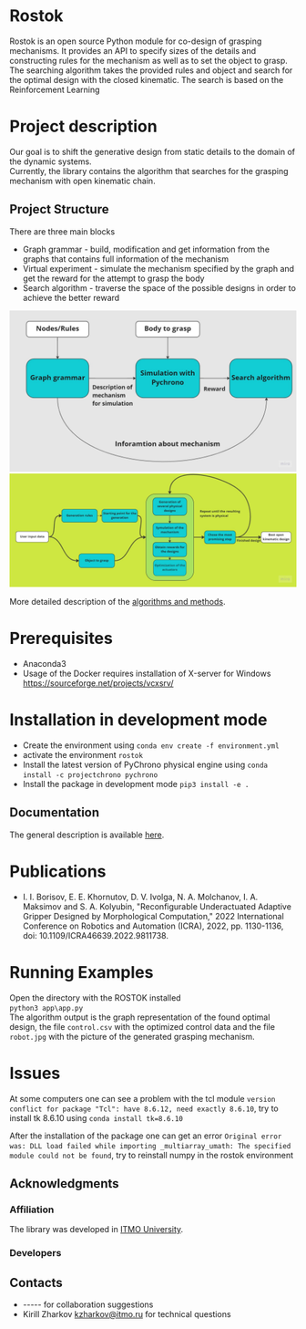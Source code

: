 # Rostok

Rostok is an open source Python module for co-design of grasping mechanisms. It provides an API to specify sizes of the details and constructing rules for the mechanism as well as to set the object to grasp. The searching algorithm takes the provided rules and object and search for the optimal design with the closed kinematic. The search is based on the Reinforcement Learning

# Project description

Our goal is to shift the generative design from static details to the domain of the dynamic systems.  
Currently, the library contains the algorithm that searches for the grasping mechanism with open kinematic chain.  

## Project Structure

There are three main blocks

* Graph grammar - build, modification and get information from the graphs that contains full information of the mechanism
* Virtual experiment - simulate the mechanism specified by the graph and get the reward for the attempt to grasp the body
* Search algorithm - traverse the space of the possible designs in order to achieve the better reward

![project_general](./docs/images/general_scheme.jpg)
![project_algorithm](./docs/images/Algorithm_shceme.jpg)

More detailed description of the [algorithms and methods](docs/Algorithm.md).

# Prerequisites

* Anaconda3
* Usage of the Docker requires installation of Х-server for Windows <https://sourceforge.net/projects/vcxsrv/>

# Installation in development mode

* Create the environment using `conda env create -f environment.yml`
* activate the environment `rostok`  
* Install the latest version of PyChrono physical engine using `conda install -c projectchrono pychrono`  
* Install the package in development mode `pip3 install -e .`  

## Documentation

The general description is available [here](https://licaibeerlab.github.io/graph_assembler/).

# Publications

* I. I. Borisov, E. E. Khornutov, D. V. Ivolga, N. A. Molchanov, I. A. Maksimov and S. A. Kolyubin, "Reconfigurable Underactuated Adaptive Gripper Designed by Morphological Computation," 2022 International Conference on Robotics and Automation (ICRA), 2022, pp. 1130-1136, doi: 10.1109/ICRA46639.2022.9811738.

# Running Examples

Open the directory with the ROSTOK installed  
`python3 app\app.py`  
The algorithm output is the graph representation of the found optimal design, the file `control.csv` with the optimized control data and the file `robot.jpg` with the picture of the generated grasping mechanism.

# Issues

At some computers one can see a problem with the tcl module `version conflict for package "Tcl": have 8.6.12, need exactly 8.6.10`, try to install tk 8.6.10 using `conda install tk=8.6.10`

After the installation of the package one can get an error `Original error was: DLL load failed while importing _multiarray_umath: The specified module could not be found`, try to reinstall numpy in the rostok environment

## Acknowledgments

### Affiliation

The library was developed in [ITMO University](https://en.itmo.ru/).

### Developers

## Contacts

* ----- for collaboration suggestions
* Kirill Zharkov kzharkov@itmo.ru for technical questions
